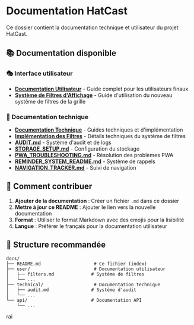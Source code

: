 # Documentation HatCast

Ce dossier contient la documentation technique et utilisateur du projet HatCast.

## 📚 Documentation disponible

### 🎭 Interface utilisateur
- **[Documentation Utilisateur](user/README.md)** - Guide complet pour les utilisateurs finaux
- **[Système de Filtres d'Affichage](user/filters.md)** - Guide d'utilisation du nouveau système de filtres de la grille

### 🔧 Documentation technique
- **[Documentation Technique](technical/README.md)** - Guides techniques et d'implémentation
- **[Implémentation des Filtres](technical/filters-implementation.md)** - Détails techniques du système de filtres
- **[AUDIT.md](../AUDIT.md)** - Système d'audit et de logs
- **[STORAGE_SETUP.md](../STORAGE_SETUP.md)** - Configuration du stockage
- **[PWA_TROUBLESHOOTING.md](../PWA_TROUBLESHOOTING.md)** - Résolution des problèmes PWA
- **[REMINDER_SYSTEM_README.md](../REMINDER_SYSTEM_README.md)** - Système de rappels
- **[NAVIGATION_TRACKER.md](../NAVIGATION_TRACKER.md)** - Suivi de navigation

## 📖 Comment contribuer

1. **Ajouter de la documentation** : Créer un fichier `.md` dans ce dossier
2. **Mettre à jour ce README** : Ajouter le lien vers la nouvelle documentation
3. **Format** : Utiliser le format Markdown avec des emojis pour la lisibilité
4. **Langue** : Préférer le français pour la documentation utilisateur

## 🎯 Structure recommandée

```
docs/
├── README.md                    # Ce fichier (index)
├── user/                        # Documentation utilisateur
│   ├── filters.md              # Système de filtres
│   └── ...
├── technical/                   # Documentation technique
│   ├── audit.md                # Système d'audit
│   └── ...
└── api/                        # Documentation API
    └── ...
```
rai